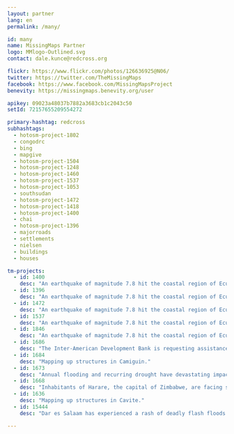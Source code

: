 ```yaml
---
layout: partner
lang: en
permalink: /many/

id: many
name: MissingMaps Partner
logo: MMlogo-Outlined.svg
contact: dale.kunce@redcross.org

flickr: https://www.flickr.com/photos/126636925@N06/
twitter: https://twitter.com/TheMissingMaps
facebook: https://www.facebook.com/MissingMapsProject
benevity: https://missingmaps.benevity.org/user

apikey: 09023a48037b7882a3683cb1c2043c50
setId: 72157655209554272

primary-hashtag: redcross
subhashtags:
  - hotosm-project-1802
  - congodrc
  - bing
  - mapgive
  - hotosm-project-1504
  - hotosm-project-1248
  - hotosm-project-1460
  - hotosm-project-1537
  - hotosm-project-1053
  - southsudan
  - hotosm-project-1472
  - hotosm-project-1418
  - hotosm-project-1400
  - chai
  - hotosm-project-1396
  - majorroads
  - settlements
  - nielsen
  - buildings
  - houses

tm-projects:
  - id: 1400
    desc: "An earthquake of magnitude 7.8 hit the coastal region of Ecuador on April, 16th at 23:58 UTC. This major event was followed by several shocks (http://earthquake.usgs.gov/earthquakes/map). The tasks consists on drawing roads, towns, villages, for coordinating help efforts from government institutions and civil society initiatives of rescue. Infrastructure has been damaged and the main access roads are blocked, leaving coastal towns disconnected from rescue efforts."
  - id: 1396
    desc: "An earthquake of magnitude 7.8 hit the coastal region of Ecuador on April, 16th at 23:58 UTC. This major event was followed by several shocks (http://earthquake.usgs.gov/earthquakes/map). The tasks consists on drawing roads, towns, villages, for coordinating help efforts from government institutions and civil society initiatives of rescue. Infrastructure has been damaged and the main access roads are blocked, leaving coastal towns disconnected from rescue efforts."
  - id: 1472
    desc: "An earthquake of magnitude 7.8 hit the coastal region of Ecuador on April, 16th at 23:58 UTC. This major event was followed by several shocks (http://earthquake.usgs.gov/earthquakes/map). The tasks consists on drawing roads, towns, villages, for coordinating help efforts from government institutions and civil society initiatives of rescue. Infrastructure has been damaged and the main access roads are blocked, leaving coastal towns disconnected from rescue efforts."
  - id: 1537
    desc: "An earthquake of magnitude 7.8 hit the coastal region of Ecuador on April, 16th at 23:58 UTC. This major event was followed by several shocks (http://earthquake.usgs.gov/earthquakes/map). The tasks consists on drawing roads, towns, villages, for coordinating help efforts from government institutions and civil society initiatives of rescue. Infrastructure has been damaged and the main access roads are blocked, leaving coastal towns disconnected from rescue efforts."
  - id: 1846
    desc: "An earthquake of magnitude 7.8 hit the coastal region of Ecuador on April, 16th at 23:58 UTC. This major event was followed by several shocks (http://earthquake.usgs.gov/earthquakes/map). The tasks consists on drawing roads, towns, villages, for coordinating help efforts from government institutions and civil society initiatives of rescue. Infrastructure has been damaged and the main access roads are blocked, leaving coastal towns disconnected from rescue efforts."
  - id: 1686
    desc: "The Inter-American Development Bank is requesting assistance to build a better base map of the Pinazo neighborhood, in Buenos Aires, Argentina. The base map data will be used to help design urban infrastructure and housing interventions to reduce vulnerability to floods and improve living conditions."
  - id: 1684
    desc: "Mapping up structures in Camiguin."
  - id: 1673
    desc: "Annual flooding and recurring drought have devastating impacts on communities in Southern Africa. In the Zambezi River basin, seasonal weather patterns often result in crop failure, shelter damage, livestock death, soil erosion and increased water and sanitation issues. Since late 2011, the American Red Cross has been working with communities in Binga district, Zimbabwe to identify and mitigate common hazards, as well as implement small-scale resilience projects such as latrine construction to improve household hygiene and building fuel-efficient cookstoves to reduce environmental degradation. At the same time, the American Red Cross is strengthening the capacity of the Zimbabwe Red Cross through trainings and community contingency planning support."
  - id: 1668
    desc: "Inhabitants of Harare, the capital of Zimbabwe, are facing some important water access problem, especially in area of recent settlements surrounding the capital. It leads to recurrent water related diseases like typhoid and cholera. MSF is currently working with local authorities in order to improve the water access in the most critical area. In the meantime, health authorities recently recorded cases of Typhoid, and even if cases numbers are still low, they are increasing. In order to help us taking the best decision possible, having the most accurate overview of everything related to water ways, roads and buildings in these areas would be an invaluable asset."
  - id: 1636
    desc: "Mapping up structures in Cavite."
  - id: 15444
    desc: "Dar es Salaam has experienced a rash of deadly flash floods in recent months, and the map data generated by this event will be used to develop an early warning system to alert residents of future flooding."

---
```


